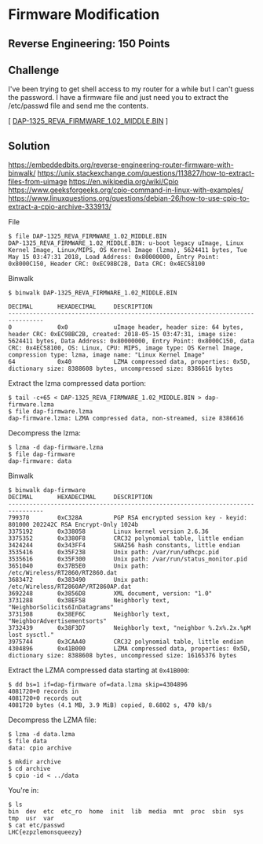 # Firmware Modification

## Reverse Engineering: 150 Points

## Challenge

I've been trying to get shell access to my router for a while but I can't guess the password. I have a firmware file and just need you to extract the /etc/passwd file and send me the contents.

[ [DAP-1325_REVA_FIRMWARE_1.02_MIDDLE.BIN](DAP-1325_REVA_FIRMWARE_1.02_MIDDLE.BIN) ]

## Solution

https://embeddedbits.org/reverse-engineering-router-firmware-with-binwalk/
https://unix.stackexchange.com/questions/113827/how-to-extract-files-from-uimage
https://en.wikipedia.org/wiki/Cpio
https://www.geeksforgeeks.org/cpio-command-in-linux-with-examples/
https://www.linuxquestions.org/questions/debian-26/how-to-use-cpio-to-extract-a-cpio-archive-333913/

File
```
$ file DAP-1325_REVA_FIRMWARE_1.02_MIDDLE.BIN
DAP-1325_REVA_FIRMWARE_1.02_MIDDLE.BIN: u-boot legacy uImage, Linux Kernel Image, Linux/MIPS, OS Kernel Image (lzma), 5624411 bytes, Tue May 15 03:47:31 2018, Load Address: 0x80000000, Entry Point: 0x8000C150, Header CRC: 0xEC98BC2B, Data CRC: 0x4EC58100
```

Binwalk
```
$ binwalk DAP-1325_REVA_FIRMWARE_1.02_MIDDLE.BIN 

DECIMAL       HEXADECIMAL     DESCRIPTION
--------------------------------------------------------------------------------
0             0x0             uImage header, header size: 64 bytes, header CRC: 0xEC98BC2B, created: 2018-05-15 03:47:31, image size: 5624411 bytes, Data Address: 0x80000000, Entry Point: 0x8000C150, data CRC: 0x4EC58100, OS: Linux, CPU: MIPS, image type: OS Kernel Image, compression type: lzma, image name: "Linux Kernel Image"
64            0x40            LZMA compressed data, properties: 0x5D, dictionary size: 8388608 bytes, uncompressed size: 8386616 bytes
```

Extract the lzma compressed data portion:
```
$ tail -c+65 < DAP-1325_REVA_FIRMWARE_1.02_MIDDLE.BIN > dap-firmware.lzma
$ file dap-firmware.lzma 
dap-firmware.lzma: LZMA compressed data, non-streamed, size 8386616
```

Decompress the lzma: 
```
$ lzma -d dap-firmware.lzma
$ file dap-firmware
dap-firmware: data
```

Binwalk
```
$ binwalk dap-firmware
DECIMAL       HEXADECIMAL     DESCRIPTION
--------------------------------------------------------------------------------
799370        0xC328A         PGP RSA encrypted session key - keyid: 801000 202242C RSA Encrypt-Only 1024b
3375192       0x338058        Linux kernel version 2.6.36
3375352       0x3380F8        CRC32 polynomial table, little endian
3424244       0x343FF4        SHA256 hash constants, little endian
3535416       0x35F238        Unix path: /var/run/udhcpc.pid
3535616       0x35F300        Unix path: /var/run/status_monitor.pid
3651040       0x37B5E0        Unix path: /etc/Wireless/RT2860/RT2860.dat
3683472       0x383490        Unix path: /etc/Wireless/RT2860AP/RT2860AP.dat
3692248       0x3856D8        XML document, version: "1.0"
3731288       0x38EF58        Neighborly text, "NeighborSolicits6InDatagrams"
3731308       0x38EF6C        Neighborly text, "NeighborAdvertisementsorts"
3732439       0x38F3D7        Neighborly text, "neighbor %.2x%.2x.%pM lost sysctl."
3975744       0x3CAA40        CRC32 polynomial table, little endian
4304896       0x41B000        LZMA compressed data, properties: 0x5D, dictionary size: 8388608 bytes, uncompressed size: 16165376 bytes
```

Extract the LZMA compressed data starting at `0x41B000`:
```
$ dd bs=1 if=dap-firmware of=data.lzma skip=4304896
4081720+0 records in
4081720+0 records out
4081720 bytes (4.1 MB, 3.9 MiB) copied, 8.6802 s, 470 kB/s
```

Decompress the LZMA file:
```
$ lzma -d data.lzma
$ file data
data: cpio archive

$ mkdir archive
$ cd archive
$ cpio -id < ../data
```

You're in:
```
$ ls
bin  dev  etc  etc_ro  home  init  lib  media  mnt  proc  sbin  sys  tmp  usr  var
$ cat etc/passwd
LHC{ezpzlemonsqueezy}
```